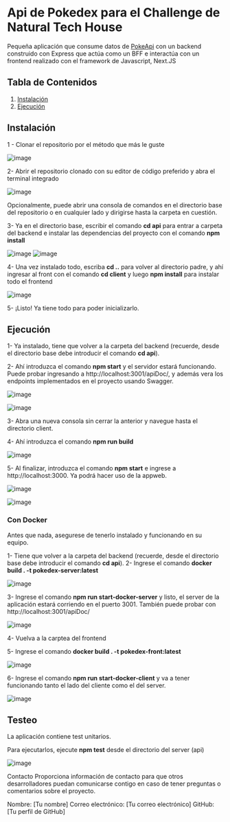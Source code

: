 # Api de Pokedex para el Challenge de Natural Tech House

Pequeña aplicación que consume datos de [PokeApi](https://pokeapi.co/) con un backend construido con Express que actúa como un BFF e interactúa con un frontend realizado con el framework de Javascript, Next.JS

## Tabla de Contenidos

1. [Instalación](#instalación)
2. [Ejecución](#ejecución)


## Instalación

1 - Clonar el repositorio por el método que más le guste

![image](https://github.com/cubo1991/challengeNatural/assets/51756722/6c5c447c-601e-4d38-9a53-7adddb2b26f4)

2- Abrir el repositorio clonado con su editor de código preferido y abra el terminal integrado

![image](https://github.com/cubo1991/challengeNatural/assets/51756722/7b0a1ef0-9451-4a42-8ea1-7c80db1d5da1)

Opcionalmente, puede abrir una consola de comandos en el directorio base del repositorio o en cualquier lado y dirigirse hasta la carpeta en cuestión.

3- Ya en el directorio base, escribir el comando **cd api** para entrar a carpeta del backend e instalar las dependencias del proyecto con el comando **npm install**

![image](https://github.com/cubo1991/challengeNatural/assets/51756722/d15a7bd3-3238-4f93-bccc-1fb68306acc0)
![image](https://github.com/cubo1991/challengeNatural/assets/51756722/862090d3-7ef9-4421-893b-1ce9baed4820)

4- Una vez instalado todo, escriba **cd ..** para volver al directorio padre, y ahí ingresar al front con el comando **cd client** y luego  **npm install** para instalar todo el frontend

![image](https://github.com/cubo1991/challengeNatural/assets/51756722/f8f1f91b-aca9-487d-a06c-21f26524ae82)


5- ¡Listo! Ya tiene todo para poder inicializarlo.


## Ejecución
1- Ya instalado, tiene que volver a la carpeta del backend (recuerde, desde el directorio base debe introducir el comando **cd api**).

2- Ahí introduzca el comando **npm start** y el servidor estará funcionando. Puede probar ingresando a http://localhost:3001/apiDoc/, y además vera los endpoints implementados en el proyecto usando Swagger.

![image](https://github.com/cubo1991/challengeNatural/assets/51756722/ae8edb93-2583-4d57-b414-b9ddde9f94e8)

![image](https://github.com/cubo1991/challengeNatural/assets/51756722/ba50edc0-55e7-4105-93aa-1e2d59f64078)



3- Abra una nueva consola sin cerrar la anterior y navegue hasta el directorio client.

4- Ahí introduzca el comando **npm run build** 

![image](https://github.com/cubo1991/challengeNatural/assets/51756722/b1346388-18c2-4d2b-8b45-efffb2d054e1)


5- Al finalizar, introduzca el comando **npm start** e ingrese a http://localhost:3000. Ya podrá hacer uso de la appweb.

![image](https://github.com/cubo1991/challengeNatural/assets/51756722/d5dd666e-c75a-4d49-9c57-336e249caad7)

![image](https://github.com/cubo1991/challengeNatural/assets/51756722/7d124fc9-b267-4eaa-b7a0-c57d685a083d)




### Con Docker 

Antes que nada, asegurese de tenerlo instalado y funcionando en su equipo.

1- Tiene que volver a la carpeta del backend (recuerde, desde el directorio base debe introducir el comando **cd api**).
2- Ingrese el comando **docker build . -t pokedex-server:latest**

![image](https://github.com/cubo1991/challengeNatural/assets/51756722/1070f75b-0824-4368-b370-c91b142f40dc)

3- Ingrese el comando **npm run start-docker-server** y listo, el server de la aplicación estará corriendo en el puerto 3001. También puede probar con http://localhost:3001/apiDoc/

![image](https://github.com/cubo1991/challengeNatural/assets/51756722/346c6d93-34b9-45cf-b09f-f0eb7627bf73)

4- Vuelva a la carptea del frontend

5- Ingrese el comando **docker build . -t pokedex-front:latest**

![image](https://github.com/cubo1991/challengeNatural/assets/51756722/98e0d3a3-92f0-4e4b-95cc-1ccd8183ed90)


6- Ingrese el comando **npm run start-docker-client** y va a tener funcionando tanto el lado del cliente como el del server.

![image](https://github.com/cubo1991/challengeNatural/assets/51756722/ad5af5f7-3b80-43a4-84a4-4fc819292cfe)


## Testeo

La aplicación contiene test unitarios.

Para ejecutarlos, ejecute **npm test** desde el directorio del server (api)

![image](https://github.com/cubo1991/challengeNatural/assets/51756722/8eaf1b48-5036-4752-8667-3d8740ad7dd2)





Contacto
Proporciona información de contacto para que otros desarrolladores puedan comunicarse contigo en caso de tener preguntas o comentarios sobre el proyecto.

Nombre: [Tu nombre]
Correo electrónico: [Tu correo electrónico]
GitHub: [Tu perfil de GitHub]
